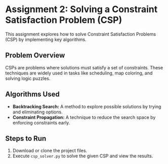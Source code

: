 # Assignment 2: Solving a Constraint Satisfaction Problem (CSP)

This assignment explores how to solve Constraint Satisfaction Problems (CSP) by implementing key algorithms.

## Problem Overview
CSPs are problems where solutions must satisfy a set of constraints. These techniques are widely used in tasks like scheduling, map coloring, and solving logic puzzles.

## Algorithms Used
- **Backtracking Search:** A method to explore possible solutions by trying and eliminating options.
- **Constraint Propagation:** A technique to reduce the search space by enforcing constraints early.

## Steps to Run
1. Download or clone the project files.
2. Execute `csp_solver.py` to solve the given CSP and view the results.